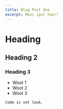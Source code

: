 ```yaml
---
title: Blog Post One
excerpt: Mooi spul hoor!
---
```


# Heading

## Heading 2

### Heading 3

* Woot 1
* Woot 2
* Woot 3

```
Code is vet leuk.
```